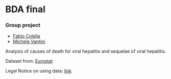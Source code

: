 # BDA final

### Group project
- [Fabio Colella](https://www.linkedin.com/in/fabio-colella-099858162/)
- [Michele Vantini](https://www.linkedin.com/in/michele-vantini-9825bb42/)

Analysis of causes of death for viral hepatitis and sequelae of viral hepatitis.

Dataset from: [Eurostat](http://appsso.eurostat.ec.europa.eu/nui/show.do?dataset=hlth_cd_anr&lang=en)

Legal Notice on using data: [link](https://ec.europa.eu/info/legal-notice_en)
